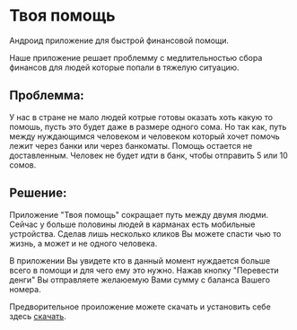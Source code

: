 # Твоя помощь

Андроид приложение для быстрой финансовой помощи.

Наше приложение решает проблемму с медлительностью сбора финансов для людей которые попали в тяжелую ситуацию.

## Проблемма:
У нас в стране не мало людей котрые готовы оказать хоть какую то помошь, пусть это будет даже в размере одного сома.
Но так как, путь между нуждающимся человеком и человеком который хочет помочь лежит через банки или через банкоматы.
Помощь остается не доставленным. Человек не будет идти в банк, чтобы отправить 5 или 10 сомов.

## Решение:
Приложение "Твоя помощь" сокращает путь между двумя людми. Сейчас у больше половины людей в карманах есть мобильные устройства.
Сделав лишь несколько кликов Вы можете спасти чью то жизнь, а может и не одного человека.

В приложении Вы увидете кто в данный момент нуждается больше всего в помощи и для чего ему это нужно.
Нажав кнопку "Перевести денги" Вы отправляете желаюемую Вами сумму с баланса Вашего номера.

Предворительное проиложение можете скачать и установить себе здесь [скачать](https://drive.google.com/file/d/0B2fbUdK30vzeRk1MNlNZX0gyNWM/view?usp=sharing).
